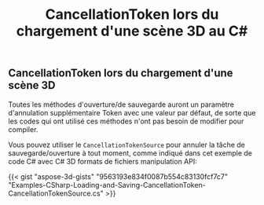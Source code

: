 ﻿---
title: CancellationToken lors du chargement d'une scène 3D au C#
linktitle: CancellationToken lors du chargement d'une scène 3D
type: docs
weight: 80
url: /fr/net/cancellationtoken-while-loading-a-3d-scene/
description: Vous pouvez utiliser CancellationTokenSource pour annuler la tâche de sauvegarde/ouverture à tout moment dont vous avez besoin avec C# 3D manipulation et conversion API.
---
## **CancellationToken lors du chargement d'une scène 3D**
Toutes les méthodes d'ouverture/de sauvegarde auront un paramètre d'annulation supplémentaire Token avec une valeur par défaut, de sorte que les codes qui ont utilisé ces méthodes n'ont pas besoin de modifier pour compiler.

Vous pouvez utiliser le `CancellationTokenSource` pour annuler la tâche de sauvegarde/ouverture à tout moment, comme indiqué dans cet exemple de code C# avec C# 3D formats de fichiers manipulation API:

{{< gist "aspose-3d-gists" "9563193e834f0087b554c83130fcf7c7" "Examples-CSharp-Loading-and-Saving-CancellationToken-CancellationTokenSource.cs" >}}
